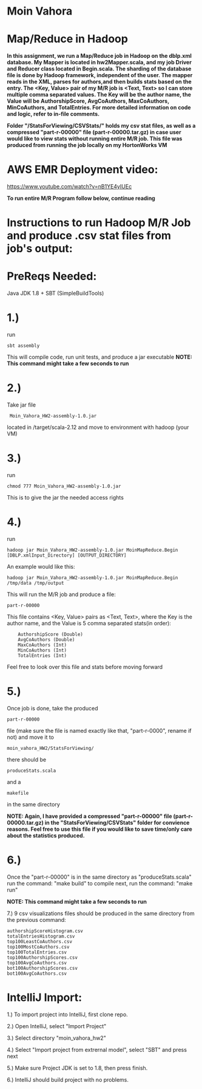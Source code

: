 # Moin Vahora
# Map/Reduce in Hadoop

**In this assignment, we run a Map/Reduce job in Hadoop on the dblp.xml database. My Mapper is located in hw2Mapper.scala, and my job Driver and Reducer class located in Begin.scala. The sharding of the database file is done by Hadoop framework, independent of the user. The mapper reads in the XML, parses for authors,and then builds stats based on the entry. The <Key, Value> pair of my M/R job is <Text, Text> so I can store multiple comma separated values. The Key will be the author name, the Value will be AuthorshipScore, AvgCoAuthors, MaxCoAuthors, MinCoAuthors, and TotalEntries.  For more detailed information on code and logic, refer to in-file comments.**

**Folder "/StatsForViewing/CSVStats/" holds my csv stat files, as well as a compressed "part-r-00000" file (part-r-00000.tar.gz) in case user would like to view stats without running entire M/R job. This file was produced from running the job locally on my HortonWorks VM**

# AWS EMR Deployment video:
 https://www.youtube.com/watch?v=nB1YE4yIUEc

**To run entire M/R Program follow below, continue reading**

# Instructions to run Hadoop M/R Job and produce .csv stat files from job's output:

# PreReqs Needed:
   Java JDK 1.8 + SBT (SimpleBuildTools)

# 1.) 
run 

    sbt assembly

   This will compile code, run unit tests, and produce a jar executable
   **NOTE: This command might take a few seconds to run**

# 2.) 
Take jar file 

     Moin_Vahora_HW2-assembly-1.0.jar
 located in /target/scala-2.12
and move to environment with hadoop (your VM)

# 3.) 
run 
    
    chmod 777 Moin_Vahora_HW2-assembly-1.0.jar 
   This is to give the jar the needed access rights

# 4.) 
run 

    hadoop jar Moin_Vahora_HW2-assembly-1.0.jar MoinMapReduce.Begin [DBLP.xmlInput_Directory] [OUTPUT_DIRECTORY] 

  An example would like this:

    hadoop jar Moin_Vahora_HW2-assembly-1.0.jar MoinMapReduce.Begin /tmp/data /tmp/output

   This will run the M/R job and produce a file:

    part-r-00000 
This file contains <Key, Value> pairs
    as <Text, Text>, where the Key is the author name, and the Value is 5 comma separated stats(in order):

        AuthorshipScore (Double)
        AvgCoAuthors (Double)
        MaxCoAuthors (Int)
        MinCoAuthors (Int)
        TotalEntries (Int) 

   Feel free to look over this file and stats before moving forward
    
# 5.) 
Once job is done, take the produced 

    part-r-00000
 file (make sure the file is named exactly like that, "part-r-0000", rename if not) and move it to 

    moin_vahora_HW2/StatsForViewing/ 

there should be
    
    produceStats.scala 
and a 
    
    makefile
in the same directory 

   **NOTE: Again, I have provided a compressed 
"part-r-00000" file (part-r-00000.tar.gz) in the "StatsForViewing/CSVStats" folder for convience reasons. Feel free to use this file if you would like to save time/only care about the statistics produced.** 

# 6.) 
Once the "part-r-00000" is in the same directory as "produceStats.scala"
    run the command: "make build" to compile
    next, run the command: "make run" 

   **NOTE: This command might take a few seconds to run**

7.) 9 csv visualizations files should be produced in the same directory from the previous command:

    authorshipScoreHistogram.csv
    totalEntriesHistogram.csv
    top100LeastCoAuthors.csv
    top100MostCoAuthors.csv
    top100TotalEntries.csv
    top100AuthorshipScores.csv
    top100AvgCoAuthors.csv
    bot100AuthorshipScores.csv
    bot100AvgCoAuthors.csv

# IntelliJ Import:
1.) To import project into IntelliJ, first clone repo.

2.) Open IntelliJ, select "Import Project"

3.) Select directory "moin_vahora_hw2"

4.) Select "Import project from extrernal model", select "SBT" and press next

5.) Make sure Project JDK is set to 1.8, then press finish.

6.) IntelliJ should build project with no problems. 
